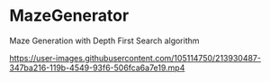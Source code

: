 # MazeGenerator
Maze Generation  with Depth First Search algorithm

https://user-images.githubusercontent.com/105114750/213930487-347ba216-119b-4549-93f6-506fca6a7e19.mp4

